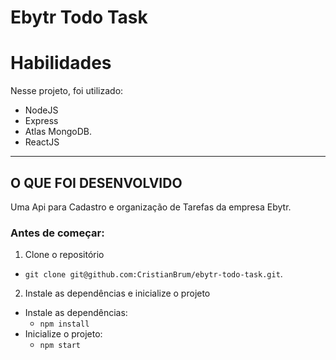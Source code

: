 # Ebytr Todo Task

# Habilidades

Nesse projeto, foi utilizado:

  - NodeJS
  - Express
  - Atlas MongoDB.
  - ReactJS
---


## O QUE FOI DESENVOLVIDO

Uma Api para Cadastro e organização de  Tarefas da empresa Ebytr.


### Antes de começar:

1. Clone o repositório
  * `git clone git@github.com:CristianBrum/ebytr-todo-task.git`.


2. Instale as dependências e inicialize o projeto
  * Instale as dependências:
    * `npm install`
  * Inicialize o projeto:
    * `npm start`
